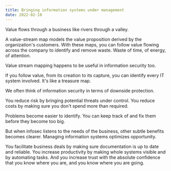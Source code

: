 ```yaml
---
title: Bringing information systems under management
date: 2022-02-10
---
```


Value flows through a business like rivers through a valley.

A value-stream map models the value proposition derived by the organization's customers. With these maps, you can follow value flowing across the company to identify and remove waste. Waste of time, of energy, of attention.

Value stream mapping happens to be useful in information security too.

If you follow value, from its creation to its capture, you can identify every IT system involved. It's like a treasure map.

We often think of information security in terms of downside protection.

You reduce risk by bringing potential threats under control.
You reduce costs by making sure you don't spend more than required.

Problems become easier to identify. You can keep track of and fix them before they become too big.

But when infosec listens to the needs of the business, other subtle benefits becomes clearer. Managing information systems optimizes opportunity.

You facilitate business deals by making sure documentation is up to date and reliable. You increase productivity by making whole systems visible and by automating tasks. And you increase trust with the absolute confidence that you know where you are, and you know where you are going.
